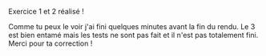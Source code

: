 Exercice 1 et 2 réalisé !

Comme tu peux le voir j'ai fini quelques minutes avant la fin du rendu. Le 3 est bien entamé mais les tests ne sont pas fait et il n'est pas totalement fini. Merci pour ta correction !